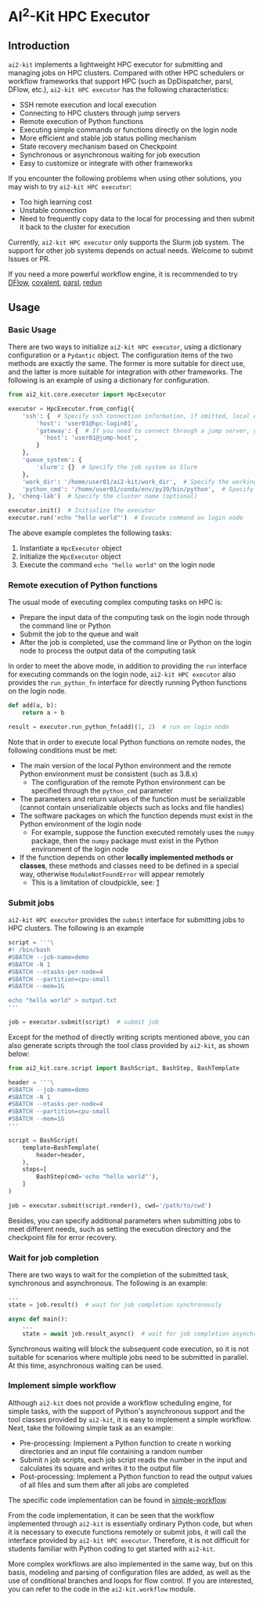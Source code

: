 # AI<sup>2</sup>-Kit HPC Executor

## Introduction
`ai2-kit` implements a lightweight HPC executor for submitting and managing jobs on HPC clusters. Compared with other HPC schedulers or workflow frameworks that support HPC (such as DpDispatcher, parsl, DFlow, etc.), `ai2-kit HPC executor` has the following characteristics:

* SSH remote execution and local execution
* Connecting to HPC clusters through jump servers
* Remote execution of Python functions
* Executing simple commands or functions directly on the login node
* More efficient and stable job status polling mechanism
* State recovery mechanism based on Checkpoint
* Synchronous or asynchronous waiting for job execution
* Easy to customize or integrate with other frameworks

If you encounter the following problems when using other solutions, you may wish to try `ai2-kit HPC executor`:
* Too high learning cost
* Unstable connection
* Need to frequently copy data to the local for processing and then submit it back to the cluster for execution

Currently, `ai2-kit HPC executor` only supports the Slurm job system. The support for other job systems depends on actual needs. Welcome to submit Issues or PR.

If you need a more powerful workflow engine, it is recommended to try [DFlow](https://github.com/dptech-corp/dflow), [covalent](https://github.com/AgnostiqHQ/covalent.git), [parsl](https://github.com/Parsl/parsl), [redun](https://github.com/insitro/redun)

## Usage

### Basic Usage
There are two ways to initialize `ai2-kit HPC executor`, using a dictionary configuration or a `Pydantic` object. The configuration items of the two methods are exactly the same. The former is more suitable for direct use, and the latter is more suitable for integration with other frameworks. The following is an example of using a dictionary for configuration.

```python
from ai2_kit.core.executor import HpcExecutor

executor = HpcExecutor.from_config({
    'ssh': {  # Specify ssh connection information, if omitted, local execution is used
        'host': 'user01@hpc-login01',
        'gateway': {  # If you need to connect through a jump server, you can specify this configuration (optional)
          'host': 'user01@jump-host',  
        }
    },
    'queue_system': {
        'slurm': {}  # Specify the job system as Slurm
    },
    'work_dir': '/home/user01/ai2-kit/work_dir',  # Specify the working directory
    'python_cmd': '/home/user01/conda/env/py39/bin/python',  # Specify the Python interpreter
}, 'cheng-lab')  # Specify the cluster name (optional)

executor.init()  # Initialize the executor
executor.run('echo "hello world"')  # Execute command on login node
```

The above example completes the following tasks:
1. Instantiate a `HpcExecutor` object
2. Initialize the `HpcExecutor` object
3. Execute the command `echo "hello world"` on the login node

### Remote execution of Python functions

The usual mode of executing complex computing tasks on HPC is:
* Prepare the input data of the computing task on the login node through the command line or Python
* Submit the job to the queue and wait
* After the job is completed, use the command line or Python on the login node to process the output data of the computing task

In order to meet the above mode, in addition to providing the `run` interface for executing commands on the login node, `ai2-kit HPC executor` also provides the `run_python_fn` interface for directly running Python functions on the login node.

```python
def add(a, b):
    return a + b

result = executor.run_python_fn(add)(1, 2)  # run on login node
```

Note that in order to execute local Python functions on remote nodes, the following conditions must be met:
* The main version of the local Python environment and the remote Python environment must be consistent (such as 3.8.x)
  * The configuration of the remote Python environment can be specified through the `python_cmd` parameter
* The parameters and return values of the function must be serializable (cannot contain unserializable objects such as locks and file handles)
* The software packages on which the function depends must exist in the Python environment of the login node
  * For example, suppose the function executed remotely uses the `numpy` package, then the `numpy` package must exist in the Python environment of the login node
* If the function depends on other **locally implemented methods or classes**, these methods and classes need to be defined in a special way, otherwise `ModuleNotFoundError` will appear remotely
  * This is a limitation of cloudpickle, see: [1](https://stackoverflow.com/a/75293155/3099733)


### Submit jobs

`ai2-kit HPC executor` provides the `submit` interface for submitting jobs to HPC clusters. The following is an example

```python
script = '''\
#! /bin/bash
#SBATCH --job-name=demo
#SBATCH -N 1
#SBATCH --ntasks-per-node=4
#SBATCH --partition=cpu-small
#SBATCH --mem=1G

echo "hello world" > output.txt
'''

job = executor.submit(script)  # submit job
``` 

Except for the method of directly writing scripts mentioned above, you can also generate scripts through the tool class provided by `ai2-kit`, as shown below:

```python 
from ai2_kit.core.script import BashScript, BashStep, BashTemplate

header = '''\
#SBATCH --job-name=demo
#SBATCH -N 1
#SBATCH --ntasks-per-node=4
#SBATCH --partition=cpu-small
#SBATCH --mem=1G
'''

script = BashScript(
    template=BashTemplate(
        header=header,
    ),
    steps=[
        BashStep(cmd='echo "hello world"'),
    ]
)

job = executor.submit(script.render(), cwd='/path/to/cwd') 
```

Besides, you can specify additional parameters when submitting jobs to meet different needs, such as setting the execution directory and the checkpoint file for error recovery.

### Wait for job completion

There are two ways to wait for the completion of the submitted task, synchronous and asynchronous. The following is an example:

```python
...
state = job.result()  # wait for job completion synchronously
```

```python
async def main():
    ...
    state = await job.result_async()  # wait for job completion asynchronously
```

Synchronous waiting will block the subsequent code execution, so it is not suitable for scenarios where multiple jobs need to be submitted in parallel. At this time, asynchronous waiting can be used.


### Implement simple workflow

Although `ai2-kit` does not provide a workflow scheduling engine, for simple tasks, with the support of Python's asynchronous support and the tool classes provided by `ai2-kit`, it is easy to implement a simple workflow. Next, take the following simple task as an example:
* Pre-processing: Implement a Python function to create n working directories and an input file containing a random number
* Submit n job scripts, each job script reads the number in the input and calculates its square and writes it to the output file
* Post-processing: Implement a Python function to read the output values of all files and sum them after all jobs are completed

The specific code implementation can be found in [simple-workflow](../../example/script/simple-workflow.py).

From the code implementation, it can be seen that the workflow implemented through `ai2-kit` is essentially ordinary Python code, but when it is necessary to execute functions remotely or submit jobs, it will call the interface provided by `ai2-kit HPC executor`. Therefore, it is not difficult for students familiar with Python coding to get started with `ai2-kit`.

More complex workflows are also implemented in the same way, but on this basis, modeling and parsing of configuration files are added, as well as the use of conditional branches and loops for flow control. If you are interested, you can refer to the code in the `ai2-kit.workflow` module.
